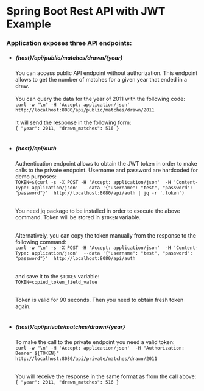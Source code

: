 # Spring Boot Rest API with JWT Example

### Application exposes three API endpoints:

- ##### {host}/api/public/matches/drawn/{year}
  You can access public API endpoint without authorization.
  This endpoint allows to get the number of matches
  for a given year that ended in a draw.
  <br/><br/>
  You can query the data for the year of 2011
  with the following code:
  <br/>
  `curl -w "\n" -H 'Accept: application/json' 
  http://localhost:8080/api/public/matches/drawn/2011`
  <br/><br/>
  It will send the response in the following form:
  <br/>
  `{
  "year": 2011,
  "drawn_matches": 516
  }`
  <br/><br/>

- ##### {host}/api/auth
  Authentication endpoint allows to obtain the JWT token
  in order to make calls to the private endpoint. Username
  and password are hardcoded for demo purposes:
  <br/>
  `TOKEN=$(curl -s -X POST -H 'Accept: application/json' 
  -H 'Content-Type: application/json' 
  --data '{"username": "test", "password": "password"}' 
  http://localhost:8080/api/auth | jq -r '.token')`
  <br/><br/>
  
  You need jq package to be installed in order
  to execute the above command. Token will be stored
  in `$TOKEN` variable.
  <br/><br/>
  
  Alternatively, you can copy the token manually from
  the response to the following command:
  <br/>
  `curl -w "\n" -s -X POST -H 'Accept: application/json' 
  -H 'Content-Type: application/json' 
  --data '{"username": "test", "password": "password"}' 
  http://localhost:8080/api/auth`
  <br/><br/>
  
  and save it to the `$TOKEN` variable:
  <br/>
  `TOKEN=copied_token_field_value`
  <br/><br/>
  
  Token is valid for 90 seconds. Then you need to obtain 
  fresh token again.
  <br/><br/>
  
- ##### {host}/api/private/matches/drawn/{year}
  To make the call to the private endpoint you need a valid
  token:
  <br/>
  `curl -w "\n" -H 'Accept: application/json' 
  -H "Authorization: Bearer ${TOKEN}" 
  http://localhost:8080/api/private/matches/drawn/2011`
  <br/><br/>
  
  You will receive the response in the same format as from
  the call above:
  <br/>
  `{
  "year": 2011,
  "drawn_matches": 516
  }`
  